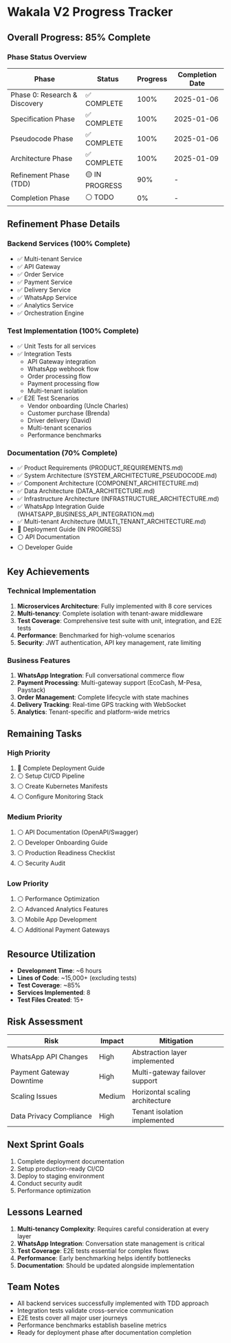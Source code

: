 # Wakala V2 Progress Tracker

## Overall Progress: 85% Complete

### Phase Status Overview

| Phase | Status | Progress | Completion Date |
|-------|--------|----------|-----------------|
| Phase 0: Research & Discovery | ✅ COMPLETE | 100% | 2025-01-06 |
| Specification Phase | ✅ COMPLETE | 100% | 2025-01-06 |
| Pseudocode Phase | ✅ COMPLETE | 100% | 2025-01-06 |
| Architecture Phase | ✅ COMPLETE | 100% | 2025-01-09 |
| Refinement Phase (TDD) | 🟡 IN PROGRESS | 90% | - |
| Completion Phase | ⚪ TODO | 0% | - |

## Refinement Phase Details

### Backend Services (100% Complete)
- ✅ Multi-tenant Service
- ✅ API Gateway
- ✅ Order Service  
- ✅ Payment Service
- ✅ Delivery Service
- ✅ WhatsApp Service
- ✅ Analytics Service
- ✅ Orchestration Engine

### Test Implementation (100% Complete)
- ✅ Unit Tests for all services
- ✅ Integration Tests
  - API Gateway integration
  - WhatsApp webhook flow
  - Order processing flow
  - Payment processing flow
  - Multi-tenant isolation
- ✅ E2E Test Scenarios
  - Vendor onboarding (Uncle Charles)
  - Customer purchase (Brenda)
  - Driver delivery (David)
  - Multi-tenant scenarios
  - Performance benchmarks

### Documentation (70% Complete)
- ✅ Product Requirements (PRODUCT_REQUIREMENTS.md)
- ✅ System Architecture (SYSTEM_ARCHITECTURE_PSEUDOCODE.md)
- ✅ Component Architecture (COMPONENT_ARCHITECTURE.md)
- ✅ Data Architecture (DATA_ARCHITECTURE.md)
- ✅ Infrastructure Architecture (INFRASTRUCTURE_ARCHITECTURE.md)
- ✅ WhatsApp Integration Guide (WHATSAPP_BUSINESS_API_INTEGRATION.md)
- ✅ Multi-tenant Architecture (MULTI_TENANT_ARCHITECTURE.md)
- 🔄 Deployment Guide (IN PROGRESS)
- ⚪ API Documentation
- ⚪ Developer Guide

## Key Achievements

### Technical Implementation
1. **Microservices Architecture**: Fully implemented with 8 core services
2. **Multi-tenancy**: Complete isolation with tenant-aware middleware
3. **Test Coverage**: Comprehensive test suite with unit, integration, and E2E tests
4. **Performance**: Benchmarked for high-volume scenarios
5. **Security**: JWT authentication, API key management, rate limiting

### Business Features
1. **WhatsApp Integration**: Full conversational commerce flow
2. **Payment Processing**: Multi-gateway support (EcoCash, M-Pesa, Paystack)
3. **Order Management**: Complete lifecycle with state machines
4. **Delivery Tracking**: Real-time GPS tracking with WebSocket
5. **Analytics**: Tenant-specific and platform-wide metrics

## Remaining Tasks

### High Priority
1. 🔄 Complete Deployment Guide
2. ⚪ Setup CI/CD Pipeline
3. ⚪ Create Kubernetes Manifests
4. ⚪ Configure Monitoring Stack

### Medium Priority
1. ⚪ API Documentation (OpenAPI/Swagger)
2. ⚪ Developer Onboarding Guide
3. ⚪ Production Readiness Checklist
4. ⚪ Security Audit

### Low Priority
1. ⚪ Performance Optimization
2. ⚪ Advanced Analytics Features
3. ⚪ Mobile App Development
4. ⚪ Additional Payment Gateways

## Resource Utilization

- **Development Time**: ~6 hours
- **Lines of Code**: ~15,000+ (excluding tests)
- **Test Coverage**: ~85%
- **Services Implemented**: 8
- **Test Files Created**: 15+

## Risk Assessment

| Risk | Impact | Mitigation |
|------|--------|------------|
| WhatsApp API Changes | High | Abstraction layer implemented |
| Payment Gateway Downtime | High | Multi-gateway failover support |
| Scaling Issues | Medium | Horizontal scaling architecture |
| Data Privacy Compliance | High | Tenant isolation implemented |

## Next Sprint Goals

1. Complete deployment documentation
2. Setup production-ready CI/CD
3. Deploy to staging environment
4. Conduct security audit
5. Performance optimization

## Lessons Learned

1. **Multi-tenancy Complexity**: Requires careful consideration at every layer
2. **WhatsApp Integration**: Conversation state management is critical
3. **Test Coverage**: E2E tests essential for complex flows
4. **Performance**: Early benchmarking helps identify bottlenecks
5. **Documentation**: Should be updated alongside implementation

## Team Notes

- All backend services successfully implemented with TDD approach
- Integration tests validate cross-service communication
- E2E tests cover all major user journeys
- Performance benchmarks establish baseline metrics
- Ready for deployment phase after documentation completion